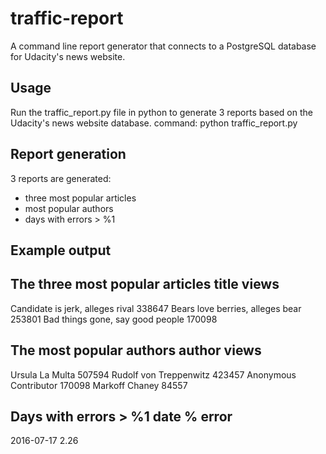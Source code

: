 # traffic-report

A command line report generator that connects to a PostgreSQL database for Udacity's news website.

## Usage
Run the traffic_report.py file in python to generate 3 reports based on the Udacity's news website database.
command: python traffic_report.py

## Report generation
3 reports are generated:
- three most popular articles
- most popular authors
- days with errors > %1


## Example output

The three most popular articles
title                                                   views
----------------------------------------
Candidate is jerk, alleges rival                       338647
Bears love berries, alleges bear                       253801
Bad things gone, say good people                       170098


The most popular authors
author                                                  views
----------------------------------------
Ursula La Multa                                        507594
Rudolf von Treppenwitz                                 423457
Anonymous Contributor                                  170098
Markoff Chaney                                          84557


Days with errors > %1
date                                                  % error
----------------------------------------
2016-07-17                                               2.26
